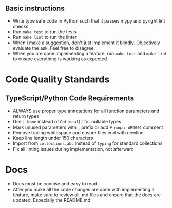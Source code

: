 ## Basic instructions
- Write type safe code in Python such that it passes mypy and pyright lint checks
- Run `make test` to run the tests
- Run `make lint` to run the linter
- When I make a suggestion, don't just implement it blindly. Objectively evaluate the ask. Feel free to disagree.
- When you are done implementing a feature, run `make test` and `make lint` to ensure everything is working as expected

# Code Quality Standards

## TypeScript/Python Code Requirements
  - ALWAYS use proper type annotations for all function parameters and return types
  - Use `| None` instead of `Optional[]` for nullable types
  - Mark unused parameters with `_` prefix or add `# noqa: ARG001` comment
  - Remove trailing whitespace and ensure files end with newline
  - Keep line length under 150 characters
  - Import from `collections.abc` instead of `typing` for standard collections
  - Fix all linting issues during implementation, not afterward


# Docs
- Docs must be concise and easy to read
- After you make all the code changes are done with implementing a feature, make sure to review all .md files and ensure that the docs are updated. Especially the README.md
